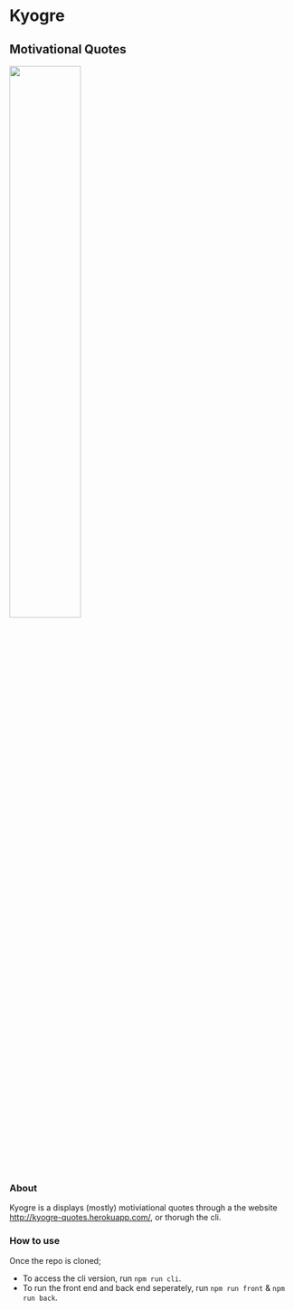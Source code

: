 # Kyogre
## Motivational Quotes

<img src="https://vignette.wikia.nocookie.net/omniversal-battlefield/images/1/1f/382.png/revision/latest?cb=20170430033800" width="50%">

### About

Kyogre is a displays (mostly) motiviational quotes through a the website http://kyogre-quotes.herokuapp.com/, or thorugh the cli.

### How to use

Once the repo is cloned;

* To access the cli version, run `npm run cli`.
* To run the front end and back end seperately, run `npm run front` & `npm run back`.

